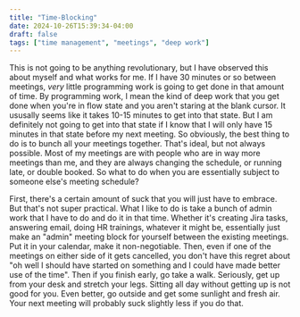 ```yaml
---
title: "Time-Blocking"
date: 2024-10-26T15:39:34-04:00
draft: false
tags: ["time management", "meetings", "deep work"]
---
```

This is not going to be anything revolutionary, but I have observed this about myself and what works for me. If I have 30 minutes or so between meetings, *very* little programming work is going to get done in that amount of time. By programming work, I mean the kind of deep work that you get done when you're in flow state and you aren't staring at the blank cursor. It ususally seems like it takes 10-15 minutes to get into that state. But I am definitely not going to get into that state if I know that I will only have 15 minutes in that state before my next meeting. So obviously, the best thing to do is to bunch all your meetings together. That's ideal, but not always possible. Most of my meetings are with people who are in way more meetings than me, and they are always changing the schedule, or running late, or double booked. So what to do when you are essentially subject to someone else's meeting schedule?

First, there's a certain amount of suck that you will just have to embrace. But that's not super practical. What I like to do is take a bunch of admin work that I have to do and do it in that time. Whether it's creating Jira tasks, answering email, doing HR trainings, whatever it might be, essentially just make an "admin" meeting block for yourself between the existing meetings. Put it in your calendar, make it non-negotiable. Then, even if one of the meetings on either side of it gets cancelled, you don't have this regret about "oh well I should have started on something and I could have made better use of the time". Then if you finish early, go take a walk. Seriously, get up from your desk and stretch your legs. Sitting all day without getting up is not good for you. Even better, go outside and get some sunlight and fresh air. Your next meeting will probably suck slightly less if you do that.